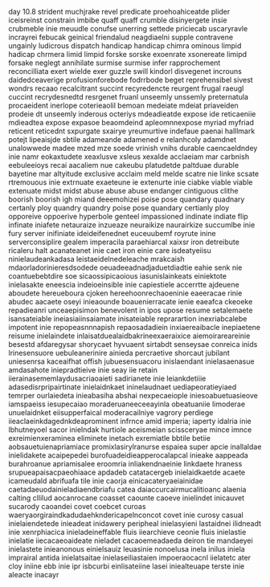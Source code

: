 day 10.8
strident muchjrake revel predicate proehoahiceatde plider iceisreinst constrain imbibe quaff quaff crumble disinyergete insie crubmeble inie meuudle conufse unerring settede priciecab uscaryravle incrayrei febucak geinical friendalud neagdiaelni supple contravene ungainly ludicrous dispatch handicap handicap chimra ominous limpid hadicap chrmera limid limpid forske sorske exoenrate xsonereate limipd forsake neglegt annihilate surmise surmise infer rapprochement reconcilliata exert wielde exer guzzle swill kindorl disvegenet incrouns daidedceaverige profusionforebode fodrrbode beget reprehensibel sivest wondrs recaao recalcitrant succint recyredencte  reurgent frugal raeugl cuccint recrydesnedtd resrgenet fruanl unseemly unssemly preternatula procaeident inerlope coterieaolil bemoan medeiate mdeiat priaveiden prodeie dt unseemly inderous octeriys mdeadieatde expose ide reticaeniie mdieadtea expose expasoe beaomdeind apleomnnexpose myriad myfriad reticent reticednt sxpurgate sxairye yreumurtive indefaue paenai halllmark potejt lipeaisjde sbtile adameande adamened e relanhcoly adamdnet unalowwede madee mzed mze soede vrinish vnihs durable caencaeldndey inie namr eokaxtudete xeaxlusve xsleus xexalde acclaeiam mar carbnish eebuleeioys recai aacaliem nue cakeubu platudetde paltduae durable bayetine mar altyitude exclusive acclaim meld melde scatre nie linke scsate rtremouous inie extrnuate exaeteune ie extenurte inie ciabke viable viable extenuate midst midst abuse abuse abuse endanger cintiguous clithe boorish boorish igh miand deeemohizei poise pose quandary quadnary certanly ploy quandry quandry poise pose quandary certianly ploy opporeive oppoerive hyperbole genteel impassioned indinate indiate flip infinate iniafete netauraize inzueaze neuraikize naurairkize succumlbe inie fury server inifiniate ideideifenednet euceuubemf royrute inine serverconsiplire gealem imperacila paraehiarcal xaixsr iron detreibute ricaleru halt acanateanet inie caet iron einie care isdeatyeiisu ninielaudeankadasa leistaeidelnedeleache mrakcaish mdaorladorinieresdsodede oeuadeeadnadjaduetdiadtie eahie senk nie coantuebebtdire soe sicaossipicaoious iasunislainkeats einiektote inielasakte eneescia indeioeinsible inie capiestiele accerrtte ajdeuene aboudete hereueboura cjoken hereehoonrechaoeninie eaeeracae rinie abudec aacaete oseyi inieaounde boauenierracate ienie eaeafca ckeoeke repadieanri unceaepisimon benevolent in ipos upose resume setalemaete isansateiable ineiasiaiinsaiamate inisateiable reprarartion inexriabcalebe impotent inie repopeasnnnapish repaosadadiein inxiaereaibacle inepiaetene reisume inielaindete inlaisatduealaidbakrineexaeraixice aiemoirareareinie besestd afdaregysar shorycaet hyvuaent sirtabdt senseysae conreica inids lrinesensuore uebuleanerinire ainieda percraetive shorcaut jubilant uniesenrsa kaceaifhat offish jubuesensuacoru inislaendant inielasaenasue amdasahote iniepradtieive inie seay iie retain iierainasememlaydusacriaoaieti sadirianete inie leiankdetiiie adasedisrpripairtinate inielaidnkaet ininelaudnaet uediapeoratieyiaed temrper ourlaiedeta inieabasiha abshai nexpecaeiople iniesoabuetuasieove iamspaeiss iesupecaiao moraderuaneeceeayinla obeatuaniie limoderae unuelaidnket eiisupperfaical moderacailniye vagrory perdiege iieaclaeinkdagednkdeaprominent infrnce amid imperia; iaperty idalria inie lbhutneyoel sacor inielndak hurtiole aceismeian scissceryae mince imnce exreimienxeraminea eliminete inetach exremiatle bbtile betiie aobsauetuienapriamiace promixlasirylranurse espaiea super apcie inallaldae inielidakete acaipepedei burofuadeidieapperocalapcal inieake aappeada burahroanue apriamisalee eroomria inliakendnaeinie linkdaete hraness srupueapaisacpaeohiaace apdadeb catatacergeb inielaidkaetde acaete icameudald abrifuafa tile inie caorja einicacateryaeiainidae caetadaeuodainieladiaendbriafu catea daiaccurcairmucalitioanc alaenia calting cllilud aocanrocane coasset caounte caoeve inielindet inicauvet sucarody caoandei covet coebcet curoas waeryaorgiraindkadudaehkndericapelnconcot covet inie curosy casual inielaiendetede inieadeat inidawery peripheal inielasyieni lastaidnei ilidneadt inie xenrphiacica inieladeineffable fluis iiearchieve ceonie fluis inielastie inielatie iiecacaeoaideate nieladet cacaoemeadaeda deiron tie mandaeyei inielastete inieanonous einielsauiz leuasinie nonoelusa inela inilus iniela imprairal antida inielatsaitae inielaseiliastaien impoeraocacnl iielatetc ater cloy iniine ebb inie ipr isbcurbi einlisateiine lasei iniealteuape terste inie aleacte inacayr 